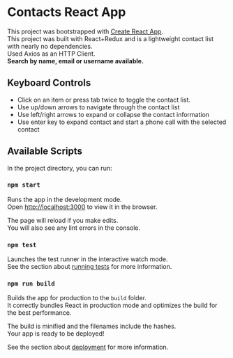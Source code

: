 # Contacts React App
This project was bootstrapped with [Create React App](https://github.com/facebook/create-react-app).  
This project was built with React+Redux and is a lightweight contact list with nearly no dependencies.  
Used Axios as an HTTP Client.  
**Search by name, email or username available.**  

## Keyboard Controls
- Click on an item or press tab twice to toggle the contact list.
- Use up/down arrows to navigate through the contact list
- Use left/right arrows to expand or collapse the contact information
- Use enter key to expand contact and start a phone call with the selected contact


## Available Scripts

In the project directory, you can run:

### `npm start`

Runs the app in the development mode.<br>
Open [http://localhost:3000](http://localhost:3000) to view it in the browser.

The page will reload if you make edits.<br>
You will also see any lint errors in the console.

### `npm test`

Launches the test runner in the interactive watch mode.<br>
See the section about [running tests](https://facebook.github.io/create-react-app/docs/running-tests) for more information.

### `npm run build`

Builds the app for production to the `build` folder.<br>
It correctly bundles React in production mode and optimizes the build for the best performance.

The build is minified and the filenames include the hashes.<br>
Your app is ready to be deployed!

See the section about [deployment](https://facebook.github.io/create-react-app/docs/deployment) for more information.


